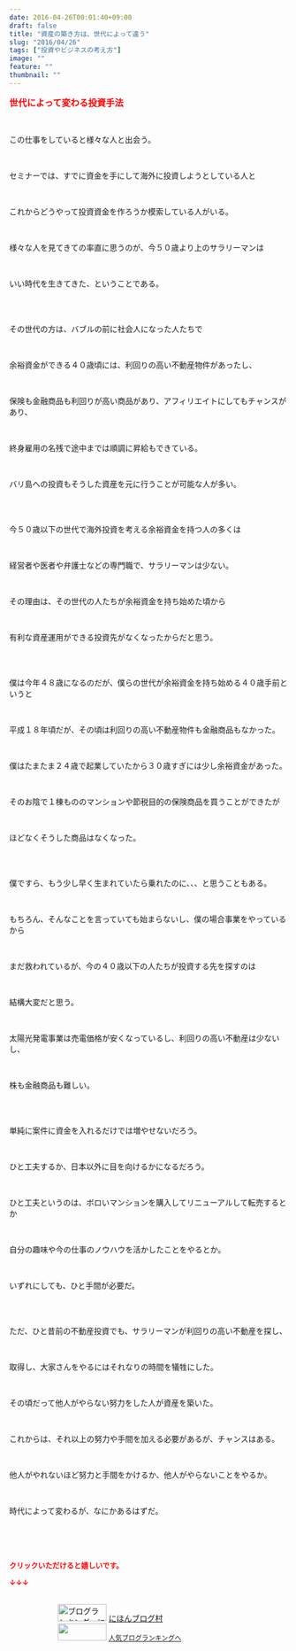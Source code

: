 ```yaml
---
date: 2016-04-26T00:01:40+09:00
draft: false
title: "資産の築き方は、世代によって違う"
slug: "2016/04/26"
tags: ["投資やビジネスの考え方"]
image: ""
feature: ""
thumbnail: ""
---
```

<p><font color="#ff0000" size="3"><strong>世代によって変わる投資手法</strong></font></p><br/><p>この仕事をしていると様々な人と出会う。</p><br/><p>セミナーでは、すでに資金を手にして海外に投資しようとしている人と</p><br/><p>これからどうやって投資資金を作ろうか模索している人がいる。</p><br/><p>様々な人を見てきての率直に思うのが、今５０歳より上のサラリーマンは</p><br/><p>いい時代を生きてきた、ということである。</p><br/><br/><p>その世代の方は、バブルの前に社会人になった人たちで</p><br/><p>余裕資金ができる４０歳頃には、利回りの高い不動産物件があったし、</p><br/><p>保険も金融商品も利回りが高い商品があり、アフィリエイトにしてもチャンスがあり、</p><br/><p>終身雇用の名残で途中までは順調に昇給もできている。</p><br/><p>バリ島への投資もそうした資産を元に行うことが可能な人が多い。</p><br/><br/><p>今５０歳以下の世代で海外投資を考える余裕資金を持つ人の多くは</p><br/><p>経営者や医者や弁護士などの専門職で、サラリーマンは少ない。</p><br/><p>その理由は、その世代の人たちが余裕資金を持ち始めた頃から</p><br/><p>有利な資産運用ができる投資先がなくなったからだと思う。</p><br/><br/><p>僕は今年４８歳になるのだが、僕らの世代が余裕資金を持ち始める４０歳手前というと</p><br/><p>平成１８年頃だが、その頃は利回りの高い不動産物件も金融商品もなかった。</p><br/><p>僕はたまたま２４歳で起業していたから３０歳すぎには少し余裕資金があった。</p><br/><p>そのお陰で１棟もののマンションや節税目的の保険商品を買うことができたが</p><br/><p>ほどなくそうした商品はなくなった。</p><br/><br/><p>僕ですら、もう少し早く生まれていたら乗れたのに、、、と思うこともある。</p><br/><p>もちろん、そんなことを言っていても始まらないし、僕の場合事業をやっているから</p><br/><p>まだ救われているが、今の４０歳以下の人たちが投資する先を探すのは</p><br/><p>結構大変だと思う。</p><br/><p>太陽光発電事業は売電価格が安くなっているし、利回りの高い不動産は少ないし、</p><br/><p>株も金融商品も難しい。</p><br/><br/><p>単純に案件に資金を入れるだけでは増やせないだろう。</p><br/><p>ひと工夫するか、日本以外に目を向けるかになるだろう。</p><br/><p>ひと工夫というのは、ボロいマンションを購入してリニューアルして転売するとか</p><br/><p>自分の趣味や今の仕事のノウハウを活かしたことをやるとか。</p><br/><p>いずれにしても、ひと手間が必要だ。</p><br/><br/><p>ただ、ひと昔前の不動産投資でも、サラリーマンが利回りの高い不動産を探し、</p><br/><p>取得し、大家さんをやるにはそれなりの時間を犠牲にした。</p><br/><p>その頃だって他人がやらない努力をした人が資産を築いた。</p><br/><p>これからは、それ以上の努力や手間を加える必要があるが、チャンスはある。</p><br/><p>他人がやれないほど努力と手間をかけるか、他人がやらないことをやるか。</p><br/><p>時代によって変わるが、なにかあるはずだ。<br/></p><br/><br/><br/><p><font color="#ff0000" size="2"><strong>クリックいただけると嬉しいです。<br/></strong></font></p><p><font color="#ff0000" size="2"><strong>↓↓↓</strong></font></p><p><br/><a href="ranking.html" target="_blank"><img border="0" alt="ブログランキング・にほんブログ村へ" src="data:image/svg+xml;charset=utf-8,%3Csvg%20xmlns%3D%22http%3A%2F%2Fwww.w3.org%2F2000%2Fsvg%22%20title%3D%22Placeholder%20for%20Images%22%20role%3D%22presentation%22%20viewBox%3D%220%200%2088%2031%22%20%2F%3E" width="88" height="31" data-src="https://img-proxy.blog-video.jp/images?url=http%3A%2F%2Fwww.blogmura.com%2Fimg%2Fwww88_31.gif" style="aspect-ratio: auto 88 / 31;"/><noscript><img border="0" alt="ブログランキング・にほんブログ村へ" src="https://img-proxy.blog-video.jp/images?url=http%3A%2F%2Fwww.blogmura.com%2Fimg%2Fwww88_31.gif" width="88" height="31"></noscript></a> <a href="ranking.html" target="_blank">にほんブログ村</a> <br/><a title="人気ブログランキングへ" href="link.php?1804582"><img border="0" src="data:image/svg+xml;charset=utf-8,%3Csvg%20xmlns%3D%22http%3A%2F%2Fwww.w3.org%2F2000%2Fsvg%22%20title%3D%22Placeholder%20for%20Images%22%20role%3D%22presentation%22%20viewBox%3D%220%200%2088%2031%22%20%2F%3E" width="88" height="31" data-src="https://blog.with2.net/img/banner/banner_22.gif" style="aspect-ratio: auto 88 / 31;"/><noscript><img border="0" src="https://blog.with2.net/img/banner/banner_22.gif" width="88" height="31"></noscript></a> <a style="FONT-SIZE: 12px" href="link.php?1804582">人気ブログランキングへ</a> </p>

